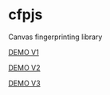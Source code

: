 # cfpjs
Canvas fingerprinting library

[DEMO V1](https://raw.githack.com/lemon-mint/cfpjs/main/v1.html)

[DEMO V2](https://raw.githack.com/lemon-mint/cfpjs/main/v2.html)

[DEMO V3](https://raw.githack.com/lemon-mint/cfpjs/main/v3.html)
